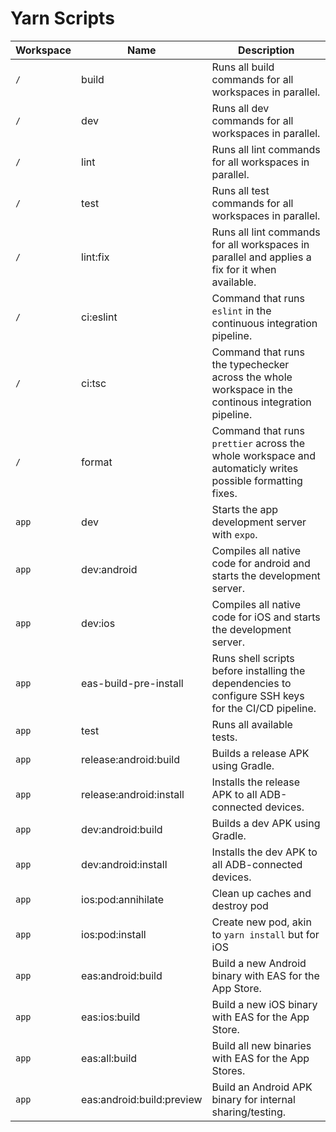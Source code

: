 # Yarn Scripts
| Workspace | Name                    | Description                                                                                               |
| --------- | ----------------------- | --------------------------------------------------------------------------------------------------------- |
| `/`       | build                   | Runs all build commands for all workspaces in parallel.                                                   |
| `/`       | dev                     | Runs all dev commands for all workspaces in parallel.                                                     |
| `/`       | lint                    | Runs all lint commands for all workspaces in parallel.                                                    |
| `/`       | test                    | Runs all test commands for all workspaces in parallel.                                                    |
| `/`       | lint:fix                | Runs all lint commands for all workspaces in parallel and applies a fix for it when available.            |
| `/`       | ci:eslint               | Command that runs `eslint` in the continuous integration pipeline.                                        |
| `/`       | ci:tsc                  | Command that runs the typechecker across the whole workspace in the continous integration pipeline.       |
| `/`       | format                  | Command that runs `prettier` across the whole workspace and automaticly writes possible formatting fixes. |
| `app`     | dev                     | Starts the app development server with `expo`.                                                            |
| `app`     | dev:android             | Compiles all native code for android and starts the development server.                                   |
| `app`     | dev:ios                 | Compiles all native code for iOS and starts the development server.                                       |
| `app`     | eas-build-pre-install   | Runs shell scripts before installing the dependencies to configure SSH keys for the CI/CD pipeline.       |
| `app`     | test                    | Runs all available tests.                                                                                 |
| `app`     | release:android:build   | Builds a release APK using Gradle.                                                                        |
| `app`     | release:android:install | Installs the release APK to all ADB-connected devices.                                                    |
| `app`     | dev:android:build       | Builds a dev APK using Gradle.                                                                            |
| `app`     | dev:android:install     | Installs the dev APK to all ADB-connected devices.                                                        |
| `app`     | ios:pod:annihilate      | Clean up caches and destroy pod                                                                           |
| `app`     | ios:pod:install         | Create new pod, akin to `yarn install` but for iOS                                                        |
| `app`     | eas:android:build       | Build a new Android binary with EAS for the App Store.|
| `app`     | eas:ios:build       | Build a new iOS binary with EAS for the App Store.|
| `app`     | eas:all:build       | Build all new binaries with EAS for the App Stores.|
| `app`     | eas:android:build:preview | Build an Android APK binary for internal sharing/testing. |